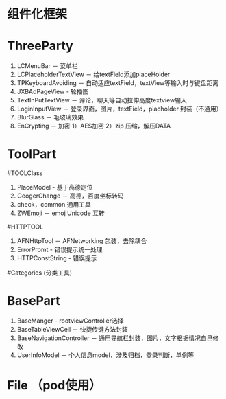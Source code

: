 #      组件化框架
#    ThreeParty
1. LCMenuBar  －  菜单栏
2. LCPlaceholderTextView － 给textField添加placeHolder
3. TPKeyboardAvoiding － 自动适应textField，textView等输入时与键盘距离
4. JXBAdPageView - 轮播图
5. TextInPutTextView  － 评论，聊天等自动拉伸高度textview输入
6. LoginInputView  － 登录界面，图片，textField，placholder 封装（不通用）
7. BlurGlass － 毛玻璃效果
8. EnCrypting － 加密 1）AES加密 2）zip 压缩，解压DATA

#   ToolPart


#TOOLClass
1. PlaceModel  - 基于高德定位
2. GeogerChange  － 高德，百度坐标转码
3. check，common 通用工具
4. ZWEmoji － emoj Unicode 互转

#HTTPTOOL
1. AFNHttpTool － AFNetworking 包装，去除耦合
2. ErrorPromt  - 错误提示统一处理
3. HTTPConstString - 错误提示

#Categories (分类工具)

#    BasePart
1. BaseManger - rootviewController选择
2. BaseTableViewCell － 快捷传键方法封装
3. BaseNavigationController － 通用导航栏封装，图片，文字根据情况自己修改
4. UserInfoModel － 个人信息model，涉及归档，登录判断，单例等

#    File （pod使用）

